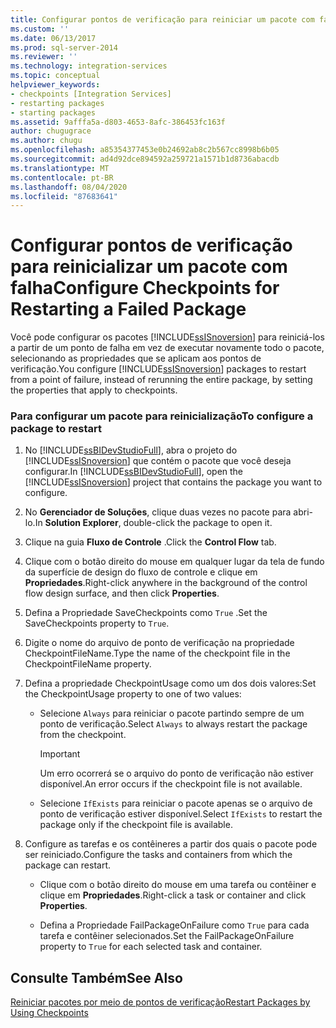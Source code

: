 ```yaml
---
title: Configurar pontos de verificação para reiniciar um pacote com falha | Microsoft Docs
ms.custom: ''
ms.date: 06/13/2017
ms.prod: sql-server-2014
ms.reviewer: ''
ms.technology: integration-services
ms.topic: conceptual
helpviewer_keywords:
- checkpoints [Integration Services]
- restarting packages
- starting packages
ms.assetid: 9afffa5a-d803-4653-8afc-386453fc163f
author: chugugrace
ms.author: chugu
ms.openlocfilehash: a85354377453e0b24692ab8c2b567cc8998b6b05
ms.sourcegitcommit: ad4d92dce894592a259721a1571b1d8736abacdb
ms.translationtype: MT
ms.contentlocale: pt-BR
ms.lasthandoff: 08/04/2020
ms.locfileid: "87683641"
---
```

# <a name="configure-checkpoints-for-restarting-a-failed-package"></a><span data-ttu-id="39e95-102">Configurar pontos de verificação para reinicializar um pacote com falha</span><span class="sxs-lookup"><span data-stu-id="39e95-102">Configure Checkpoints for Restarting a Failed Package</span></span>
  <span data-ttu-id="39e95-103">Você pode configurar os pacotes [!INCLUDE[ssISnoversion](../includes/ssisnoversion-md.md)] para reiniciá-los a partir de um ponto de falha em vez de executar novamente todo o pacote, selecionando as propriedades que se aplicam aos pontos de verificação.</span><span class="sxs-lookup"><span data-stu-id="39e95-103">You configure [!INCLUDE[ssISnoversion](../includes/ssisnoversion-md.md)] packages to restart from a point of failure, instead of rerunning the entire package, by setting the properties that apply to checkpoints.</span></span>  
  
### <a name="to-configure-a-package-to-restart"></a><span data-ttu-id="39e95-104">Para configurar um pacote para reinicialização</span><span class="sxs-lookup"><span data-stu-id="39e95-104">To configure a package to restart</span></span>  
  
1.  <span data-ttu-id="39e95-105">No [!INCLUDE[ssBIDevStudioFull](../includes/ssbidevstudiofull-md.md)], abra o projeto do [!INCLUDE[ssISnoversion](../includes/ssisnoversion-md.md)] que contém o pacote que você deseja configurar.</span><span class="sxs-lookup"><span data-stu-id="39e95-105">In [!INCLUDE[ssBIDevStudioFull](../includes/ssbidevstudiofull-md.md)], open the [!INCLUDE[ssISnoversion](../includes/ssisnoversion-md.md)] project that contains the package you want to configure.</span></span>  
  
2.  <span data-ttu-id="39e95-106">No **Gerenciador de Soluções**, clique duas vezes no pacote para abri-lo.</span><span class="sxs-lookup"><span data-stu-id="39e95-106">In **Solution Explorer**, double-click the package to open it.</span></span>  
  
3.  <span data-ttu-id="39e95-107">Clique na guia **Fluxo de Controle** .</span><span class="sxs-lookup"><span data-stu-id="39e95-107">Click the **Control Flow** tab.</span></span>  
  
4.  <span data-ttu-id="39e95-108">Clique com o botão direito do mouse em qualquer lugar da tela de fundo da superfície de design do fluxo de controle e clique em **Propriedades**.</span><span class="sxs-lookup"><span data-stu-id="39e95-108">Right-click anywhere in the background of the control flow design surface, and then click **Properties**.</span></span>  
  
5.  <span data-ttu-id="39e95-109">Defina a Propriedade SaveCheckpoints como `True` .</span><span class="sxs-lookup"><span data-stu-id="39e95-109">Set the SaveCheckpoints property to `True`.</span></span>  
  
6.  <span data-ttu-id="39e95-110">Digite o nome do arquivo de ponto de verificação na propriedade CheckpointFileName.</span><span class="sxs-lookup"><span data-stu-id="39e95-110">Type the name of the checkpoint file in the CheckpointFileName property.</span></span>  
  
7.  <span data-ttu-id="39e95-111">Defina a propriedade CheckpointUsage como um dos dois valores:</span><span class="sxs-lookup"><span data-stu-id="39e95-111">Set the CheckpointUsage property to one of two values:</span></span>  
  
    -   <span data-ttu-id="39e95-112">Selecione `Always` para reiniciar o pacote partindo sempre de um ponto de verificação.</span><span class="sxs-lookup"><span data-stu-id="39e95-112">Select `Always` to always restart the package from the checkpoint.</span></span>  
  
        > [!IMPORTANT]  
        >  <span data-ttu-id="39e95-113">Um erro ocorrerá se o arquivo do ponto de verificação não estiver disponível.</span><span class="sxs-lookup"><span data-stu-id="39e95-113">An error occurs if the checkpoint file is not available.</span></span>  
  
    -   <span data-ttu-id="39e95-114">Selecione `IfExists` para reiniciar o pacote apenas se o arquivo de ponto de verificação estiver disponível.</span><span class="sxs-lookup"><span data-stu-id="39e95-114">Select `IfExists` to restart the package only if the checkpoint file is available.</span></span>  
  
8.  <span data-ttu-id="39e95-115">Configure as tarefas e os contêineres a partir dos quais o pacote pode ser reiniciado.</span><span class="sxs-lookup"><span data-stu-id="39e95-115">Configure the tasks and containers from which the package can restart.</span></span>  
  
    -   <span data-ttu-id="39e95-116">Clique com o botão direito do mouse em uma tarefa ou contêiner e clique em **Propriedades**.</span><span class="sxs-lookup"><span data-stu-id="39e95-116">Right-click a task or container and click **Properties**.</span></span>  
  
    -   <span data-ttu-id="39e95-117">Defina a Propriedade FailPackageOnFailure como `True` para cada tarefa e contêiner selecionados.</span><span class="sxs-lookup"><span data-stu-id="39e95-117">Set the FailPackageOnFailure property to `True` for each selected task and container.</span></span>  
  
## <a name="see-also"></a><span data-ttu-id="39e95-118">Consulte Também</span><span class="sxs-lookup"><span data-stu-id="39e95-118">See Also</span></span>  
 [<span data-ttu-id="39e95-119">Reiniciar pacotes por meio de pontos de verificação</span><span class="sxs-lookup"><span data-stu-id="39e95-119">Restart Packages by Using Checkpoints</span></span>](packages/restart-packages-by-using-checkpoints.md)  
  
  
